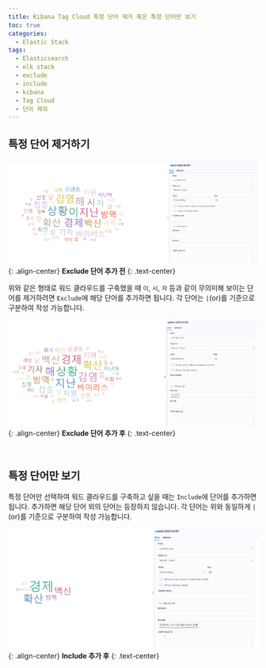 ```yaml
---
title: Kibana Tag Cloud 특정 단어 제거 혹은 특정 단어만 보기
toc: true
categories:
  - Elastic Stack
tags:
  - Elasticsearch
  - elk stack
  - exclude
  - include
  - kibana
  - Tag Cloud
  - 단어 제외
---
```


## **특정 단어 제거하기**

![word cloud 1](/assets/images/posts/2022-9-22-tistory-post-113/img-1.png){: .align-center}
**Exclude 단어 추가 전**
{: .text-center}

위와 같은 형태로 워드 클라우드를 구축했을 때 `이`, `시`, `자` 등과 같이 무의미해 보이는 단어를 제거하려면 `Exclude`에 해당 단어를 추가하면 됩니다. 각 단어는 `|`(or)를 기준으로 구분하여 작성 가능합니다.

![word cloud 2](/assets/images/posts/2022-9-22-tistory-post-113/img-2.png){: .align-center}
**Exclude 단어 추가 후**
{: .text-center}

<br>

## **특정 단어만 보기**

특정 단어만 선택하여 워드 클라우드를 구축하고 싶을 때는 `Include`에 단어를 추가하면 됩니다. 추가하면 해당 단어 외의 단어는 등장하지 않습니다. 각 단어는 위와 동일하게 `|`(or)를 기준으로 구분하여 작성 가능합니다.

![word cloud 3](/assets/images/posts/2022-9-22-tistory-post-113/img-3.png){: .align-center}
**Include 추가 후**
{: .text-center}
